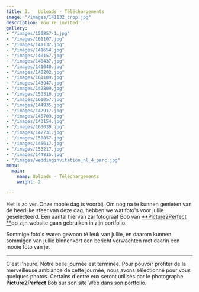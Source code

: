 ```yaml
---
title: 3.   Uploads - Téléchargements
image: "/images/141132_crop.jpg"
description: You're invited!
gallery:
- "/images/150857-1.jpg"
- "/images/161107.jpg"
- "/images/141132.jpg"
- "/images/141654.jpg"
- "/images/140157.jpg"
- "/images/140437.jpg"
- "/images/141040.jpg"
- "/images/140202.jpg"
- "/images/161109.jpg"
- "/images/143947.jpg"
- "/images/142809.jpg"
- "/images/150316.jpg"
- "/images/161057.jpg"
- "/images/144935.jpg"
- "/images/142917.jpg"
- "/images/145709.jpg"
- "/images/143154.jpg"
- "/images/163039.jpg"
- "/images/142731.jpg"
- "/images/150857.jpg"
- "/images/145617.jpg"
- "/images/153217.jpg"
- "/images/144815.jpg"
- "/images/weddinginvitation_nl_4_parc.jpg"
menu:
  main:
    name: Uploads - Téléchargements
    weight: 2

---
```

Het is zo ver. Onze mooie dag is voorbij. Om nog na te kunnen genieten van de heerlijke sfeer van deze dag, hebben we wat foto's voor jullie geselecteerd. Een aantal hiervan zal fotograaf Bob van [**Picture2Perfect **](https://picture2perfect.nl/)op zijn website gaan gebruiken in zijn portfolio.

Sommige foto's waren gewoon té leuk van jullie, en daarom kunnen sommigen van jullie binnenkort een bericht verwachten met daarin een mooie foto van je.

***

C'est l'heure. Notre belle journée est terminée. Pour pouvoir profiter de la merveilleuse ambiance de cette journée, nous avons sélectionné pour vous quelques photos. Certains d'entre eux seront utilisés par le photographe [**Picture2Perfect**](https://picture2perfect.nl/) Bob sur son site Web dans son portfolio.